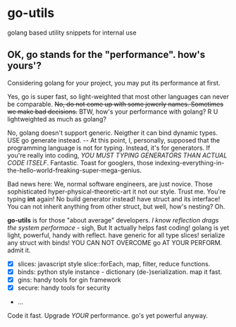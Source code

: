 # go-utils

golang based utility snippets for internal use

## OK, go stands for the "performance". how's yours'?

Considering golang for your project, you may put its performance at first.

Yes, go is super fast, so light-weighted that most other languages can never be comparable. ~~No, do not come up with some jewerly names. Sometimes we make bad decisions.~~ BTW, how's your performance with golang? R U lightweighted as much as golang?

No, golang doesn't support generic. Neigther it can bind dynamic types. USE go generate instead. -- At this point, I, personally, supposed that the programming language is not for typing. Instead, it's for generators. If you're really into coding, *YOU MUST TYPING GENERATORS THAN ACTUAL CODE ITSELF*. Fantastic. Toast for googlers, those indexing-everything-in-the-hello-world-freaking-super-mega-genius.

Bad news here: We, normal software engineers, are just novice. Those sophisticated hyper-physical-theoretic-art it not our style. Trust me. You're typing **int** again! No build generator instead! have struct and its interface! You can not inherit anything from other struct, but well, how's nesting? Oh.

**go-utils** is for those "about average" developers. *I know reflection drags the system performace* - sigh, But It actually helps fast coding! golang is yet light, powerful, handy with reflect. have generic for all type slices! serialize any struct with binds! YOU CAN NOT OVERCOME go AT YOUR PERFORM. admit it.

- [x] slices: javascript style slice::forEach, map, filter, reduce functions.
- [x] binds: python style instance - dictionary (de-)serialization. map it fast.
- [x] gins: handy tools for gin framework
- [x] secure: handy tools for security
- ... 

Code it fast. Upgrade *YOUR* performance. go's yet powerful anyway.